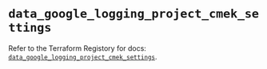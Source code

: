 # `data_google_logging_project_cmek_settings`

Refer to the Terraform Registory for docs: [`data_google_logging_project_cmek_settings`](https://www.terraform.io/docs/providers/google/d/logging_project_cmek_settings).
